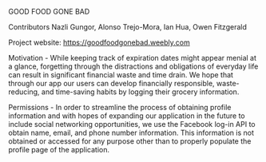 GOOD FOOD GONE BAD

Contributors
Nazli Gungor, Alonso Trejo-Mora,  Ian Hua, Owen Fitzgerald

Project website: https://goodfoodgonebad.weebly.com

Motivation - 
While keeping track of expiration dates might appear menial at a glance, forgetting through the distractions and obligations of everyday life can result in significant financial waste and time drain. We hope that through our app our users can develop financially responsible, waste-reducing, and time-saving habits by logging their grocery information.

Permissions - 
In order to streamline the process of obtaining profile information and with hopes of expanding our application in the future to include social networking opportunities, we use the Facebook log-in API to obtain name, email, and phone number information. This information is not obtained or accessed for any purpose other than to properly populate the profile page of the application.

